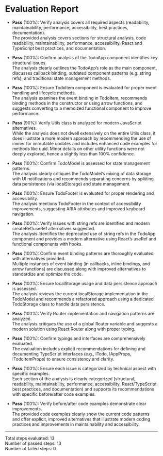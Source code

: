 # Evaluation Report

- **Pass** (100%): Verify analysis covers all required aspects (readability, maintainability, performance, accessibility, best practices, documentation).  
  The provided analysis covers sections for structural analysis, code readability, maintainability, performance, accessibility, React and TypeScript best practices, and documentation.

- **Pass** (100%): Confirm analysis of the TodoApp component identifies key structural issues.  
  The analysis clearly outlines the TodoApp’s role as the main component, discusses callback binding, outdated component patterns (e.g. string refs), and traditional state management methods.

- **Pass** (100%): Ensure TodoItem component is evaluated for proper event handling and lifecycle methods.  
  The analysis examines the event binding in TodoItem, recommends binding methods in the constructor or using arrow functions, and suggests converting to a memoized functional component to improve performance.

- **Pass** (90%): Verify Utils class is analyzed for modern JavaScript alternatives.  
  While the analysis does not dwell extensively on the entire Utils class, it does illustrate a more modern approach by recommending the use of immer for immutable updates and includes enhanced code examples for methods like uuid. Minor details on other utility functions were not deeply explored, hence a slightly less than 100% confidence.

- **Pass** (100%): Confirm TodoModel is assessed for state management patterns.  
  The analysis clearly critiques the TodoModel’s mixing of data storage with UI notifications and recommends separating concerns by splitting data persistence (via localStorage) and state management.

- **Pass** (100%): Ensure TodoFooter is evaluated for proper rendering and accessibility.  
  The analysis mentions TodoFooter in the context of accessibility improvements, suggesting ARIA attributes and improved keyboard navigation.

- **Pass** (100%): Verify issues with string refs are identified and modern createRef/useRef alternatives suggested.  
  The analysis identifies the deprecated use of string refs in the TodoApp component and provides a modern alternative using React’s useRef and functional components with hooks.

- **Pass** (100%): Confirm event binding patterns are thoroughly evaluated with alternatives provided.  
  Multiple instances of event binding (in callbacks, inline bindings, and arrow functions) are discussed along with improved alternatives to standardize and optimize the code.

- **Pass** (100%): Ensure localStorage usage and data persistence approach is assessed.  
  The analysis reviews the current localStorage implementation in the TodoModel and recommends a refactored approach using a dedicated TodoStorage class to handle data persistence.

- **Pass** (100%): Verify Router implementation and navigation patterns are analyzed.  
  The analysis critiques the use of a global Router variable and suggests a modern solution using React Router along with proper typing.

- **Pass** (100%): Confirm typings and interfaces are comprehensively evaluated.  
  The evaluation includes explicit recommendations for defining and documenting TypeScript interfaces (e.g., ITodo, IAppProps, ITodoItemProps) to ensure consistency and clarity.

- **Pass** (100%): Ensure each issue is categorized by technical aspect with specific examples.  
  Each section of the analysis is clearly categorized (structural, readability, maintainability, performance, accessibility, React/TypeScript best practices, and documentation) and supports its recommendations with specific before/after code examples.

- **Pass** (100%): Verify before/after code examples demonstrate clear improvements.  
  The provided code examples clearly show the current code patterns and offer explicit, improved alternatives that illustrate modern coding practices and improvements in maintainability and accessibility.

---

Total steps evaluated: 13  
Number of passed steps: 13  
Number of failed steps: 0
